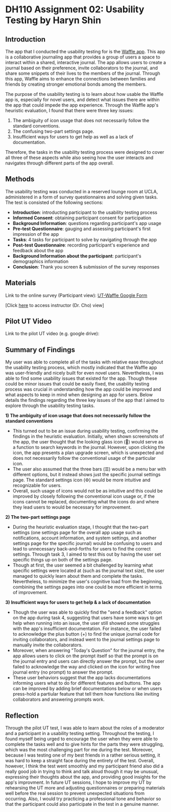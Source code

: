 # DH110 Assignment 02: Usability Testing by Haryn Shin

## Introduction
The app that I conducted the usability testing for is the [Waffle app](https://www.wafflejournal.com/). This app is a collaborative journaling app that provides a group of users a space to interact within a shared, interactive journal. The app allows users to create a journal based on their preference, invite collaborators to the journal, and share some snippets of their lives to the members of the journal. Through this app, Waffle aims to enhance the connections between families and friends by creating stronger emotional bonds among the members. 

The purpose of the usability testing is to learn about how usable the Waffle app is, especially for novel users, and detect what issues there are within the app that could impede the app experience. Through the Waffle app's heuristic evaluation, I found that there were three key issues: 
1) The ambiguity of icon usage that does not necessarily follow the standard conventions. 
2) The confusing two-part settings page.
3) Insufficient ways for users to get help as well as a lack of documentation.

Therefore, the tasks in the usability testing process were designed to cover all three of these aspects while also seeing how the user interacts and navigates through different parts of the app overall. 

## Methods
The usability testing was conducted in a reserved lounge room at UCLA, administered in a form of survey questionnaires and solving given tasks. The test is consisted of the following sections:
- **Introduction**: introducting participant to the usability testing process
- **Informed Consent**: obtaining participant consent for participation
- **Background Information**: questions regarding participant's app usage
- **Pre-test Questionnaire**: gauging and assessing participant's first impression of the app
- **Tasks**: 4 tasks for participant to solve by navigating through the app
- **Post-test Questionnaire**: recording participant's experience and feedback about the app
- **Background Information about the participant**: participant's demographics information
- **Conclusion**: Thank you screen & submission of the survey responses

## Materials
Link to the online survey (Participant view): [UT-Waffle Google Form](https://forms.gle/3AwHvjFDasc2CBP59)

[Click [here](https://docs.google.com/forms/d/1ZGq73FXadKbL0kMhpDfvTmY66-Cn6A7q0JsEiBKMHi8/edit) to access instructor (Dr. Cho) view]

## Pilot UT Video
Link to the pilot UT video (e.g. google drive): 

## Summary of Findings
My user was able to complete all of the tasks with relative ease throughout the usability testing process, which mostly indicated that the Waffle app was user-friendly and nicely built for even novel users. Nevertheless, I was able to find some usability issues that existed for the app. Though these could be minor issues that could be easily fixed, the usability testing process was crucial in understanding how the app could be improved and what aspects to keep in mind when designing an app for users. Below details the findings regarding the three key issues of the app that I aimed to explore through the usability testing tasks.

**1) The ambiguity of icon usage that does not necessarily follow the standard conventions**
- This turned out to be an issue during usability testing, confirming the findings in the heuristic evaluation. Initially, when shown screenshots of the app, the user thought that the looking glass icon (🔎) would serve as a function to search keywords in the journal. However, upon clicking the icon, the app presents a plan upgrade screen, which is unexpected and does not necessarily follow the conventional usage of the particular icon. 
-  The user also assumed that the three bars (☰) would be a menu bar with different options, but it instead shows just the specific journal settings page. The standard settings icon (⚙️) would be more intuitive and recognizable for users.
-  Overall, such usage of icons would not be as intuitive and this could be improved by closely following the conventional icon usage or, if the icons cannot be replaced, documenting what the icons do and where they lead users to would be necessary for improvement. 

**2) The two-part settings page**
- During the heuristic evaluation stage, I thought that the two-part settings (one settings page for the overall app usage such as notifications, account information, and system settings, and another settings page for the specific journal) would be confusing to users and lead to unnecessary back-and-forths for users to find the correct settings. Through task 3, I aimed to test this out by having the user set specific things up on both of the settings page. 
- Though at first, the user seemed a bit challenged by learning what specific settings were located at (such as the journal text size), the user managed to quickly learn about them and complete the tasks. Nevertheless, to minimize the user's cognitive load from the beginning, combining the settings pages into one could be more efficient in terms of improvement.  

**3) Insufficient ways for users to get help & a lack of documentation**
- Though the user was able to quickly find the "send a feedback" option on the app during task 4, suggesting that users have some ways to get help when running into an issue, the user still showed some struggles with the app's insufficient documentation. For instance, the user failed to acknowledge the plus button (+) to find the unique journal code for inviting collaborators, and instead went to the journal settings page to manually invite the collaborators. 
- Moreover, when answering "Today's Question" for the journal entry, the app allows users to click on the prompt itself so that the prompt is on the journal entry and users can directly answer the prompt, but the user failed to acknowledge the way and clicked on the icon for writing free journal entry (no prompt) to answer the prompt. 
- These user behaviors suggest that the app lacks documentations informing users what to do for different features and buttons. The app can be improved by adding brief documentations below or when users press-hold a partiular feature that tell them how functions like inviting collaborators and answering prompts work. 


## Reflection
Through the pilot UT test, I was able to learn about the roles of a moderator and a participant in a usability testing setting. Throughout the testing, I found myself being urged to encourage the user when they were able to complete the tasks well and to give hints for the parts they were struggling, which was the most challenging part for me during the test. Moreover, because I was testing one of my best friends in a rather serious setting, it was hard to keep a straight face during the entirety of the test. Overall, however, I think the test went smoothly and my participant friend also did a really good job in trying to think and talk aloud though it may be unusual, expressing their thoughts about the app, and providing good insights for the app's improvment. In future UT sessions, I hope to improve my UT by rehearsing the UT more and adjusting questionnaires or preparing materials well before the real session to prevent unexpected situations from occurring. Also, I would try practicing a professional tone and behavior so that the participant could also participate in the test in a genuine manner.  

